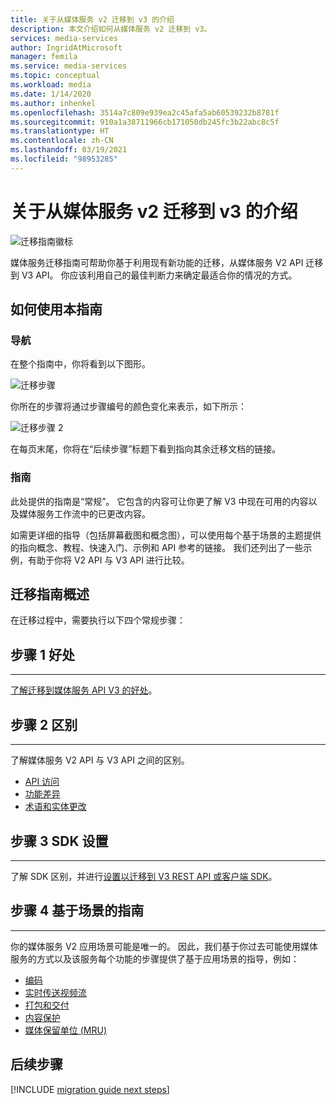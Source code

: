 ```yaml
---
title: 关于从媒体服务 v2 迁移到 v3 的介绍
description: 本文介绍如何从媒体服务 v2 迁移到 v3。
services: media-services
author: IngridAtMicrosoft
manager: femila
ms.service: media-services
ms.topic: conceptual
ms.workload: media
ms.date: 1/14/2020
ms.author: inhenkel
ms.openlocfilehash: 3514a7c809e939ea2c45afa5ab60539232b8781f
ms.sourcegitcommit: 910a1a38711966cb171050db245fc3b22abc8c5f
ms.translationtype: HT
ms.contentlocale: zh-CN
ms.lasthandoff: 03/19/2021
ms.locfileid: "98953285"
---
```

# <a name="migrate-from-media-services-v2-to-v3-introduction"></a>关于从媒体服务 v2 迁移到 v3 的介绍

![迁移指南徽标](./media/migration-guide/azure-media-services-logo-migration-guide.svg)

媒体服务迁移指南可帮助你基于利用现有新功能的迁移，从媒体服务 V2 API 迁移到 V3 API。 你应该利用自己的最佳判断力来确定最适合你的情况的方式。

## <a name="how-to-use-this-guide"></a>如何使用本指南

### <a name="navigating"></a>导航

在整个指南中，你将看到以下图形。

![迁移步骤](./media/migration-guide/steps.svg)<br/>

你所在的步骤将通过步骤编号的颜色变化来表示，如下所示：

![迁移步骤 2](./media/migration-guide/steps-2.svg)<br/>

在每页末尾，你将在“后续步骤”标题下看到指向其余迁移文档的链接。

### <a name="guidance"></a>指南

此处提供的指南是“常规”。 它包含的内容可让你更了解 V3 中现在可用的内容以及媒体服务工作流中的已更改内容。

如需更详细的指导（包括屏幕截图和概念图），可以使用每个基于场景的主题提供的指向概念、教程、快速入门、示例和 API 参考的链接。 我们还列出了一些示例，有助于你将 V2 API 与 V3 API 进行比较。

## <a name="migration-guidance-overview"></a>迁移指南概述

在迁移过程中，需要执行以下四个常规步骤：

## <a name="step-1-benefits"></a>步骤 1 好处

<hr color="#5ea0ef" size="10">

[了解迁移到媒体服务 API V3 的好处](migrate-v-2-v-3-migration-benefits.md)。

## <a name="step-2-differences"></a>步骤 2 区别

<hr color="#5ea0ef" size="10">

了解媒体服务 V2 API 与 V3 API 之间的区别。

- [API 访问](migrate-v-2-v-3-differences-api-access.md)
- [功能差异](migrate-v-2-v-3-differences-feature-gaps.md)
- [术语和实体更改](migrate-v-2-v-3-differences-terminology.md)

## <a name="step-3-sdk-setup"></a>步骤 3 SDK 设置

<hr color="#5ea0ef" size="10">

了解 SDK 区别，并进行[设置以迁移到 V3 REST API 或客户端 SDK](migrate-v-2-v-3-migration-setup.md)。

## <a name="step-4-scenario-based-guidance"></a>步骤 4 基于场景的指南

<hr color="#5ea0ef" size="10">

你的媒体服务 V2 应用场景可能是唯一的。 因此，我们基于你过去可能使用媒体服务的方式以及该服务每个功能的步骤提供了基于应用场景的指导，例如：

- [编码](migrate-v-2-v-3-migration-scenario-based-encoding.md)
- [实时传送视频流](migrate-v-2-v-3-migration-scenario-based-live-streaming.md)
- [打包和交付](migrate-v-2-v-3-migration-scenario-based-publishing.md)
- [内容保护](migrate-v-2-v-3-migration-scenario-based-content-protection.md)
- [媒体保留单位 (MRU)](migrate-v-2-v-3-migration-scenario-based-media-reserved-units.md)

## <a name="next-steps"></a>后续步骤

[!INCLUDE [migration guide next steps](./includes/migration-guide-next-steps.md)]
